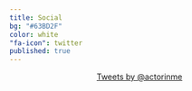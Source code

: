 ```yaml
---
title: Social
bg: "#63BD2F"
color: white
"fa-icon": twitter
published: true
---
```


<div style="float:right; width:350px; height:500px;">
<a class="twitter-timeline" href="https://twitter.com/actorinme" data-widget-id="531254831831191552">Tweets by @actorinme</a>
<script>!function(d,s,id){var js,fjs=d.getElementsByTagName(s)[0],p=/^http:/.test(d.location)?'http':'https';if(!d.getElementById(id)){js=d.createElement(s);js.id=id;js.src=p+"://platform.twitter.com/widgets.js";fjs.parentNode.insertBefore(js,fjs);}}(document,"script","twitter-wjs");</script>
<div>

<div style="float:left; width:350px; height:500px;">

<div class="fb-like-box" data-href="https://www.facebook.com/C10H14N2thefilm" data-width="300" data-height="500" data-colorscheme="light" data-show-faces="false" data-header="false" data-stream="true" data-show-border="true"></div>

<div>
















